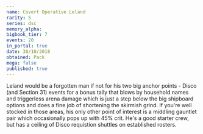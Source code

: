 ```yaml
---
name: Covert Operative Leland
rarity: 5
series: dsc
memory_alpha:
bigbook_tier: 7
events: 20
in_portal: true
date: 30/10/2018
obtained: Pack
mega: false
published: true
---
```


Leland would be a forgotten man if not for his two big anchor points - Disco (and Section 31) events for a bonus tally that blows by household names and triggerless arena damage which is just a step below the big shipboard options and does a fine job of shortening the skirmish grind. If you're well stocked in those areas, his only other point of interest is a middling gauntlet pair which occasionally pops up with 45% crit. He's a good starter crew, but has a ceiling of Disco requistion shuttles on established rosters.
